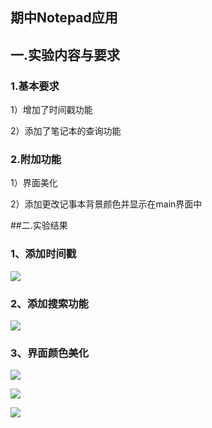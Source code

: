 ## 期中Notepad应用

## 一.实验内容与要求

### 1.基本要求

1）增加了时间戳功能

2）添加了笔记本的查询功能

### 2.附加功能

1）界面美化

2）添加更改记事本背景颜色并显示在main界面中

##二.实验结果


### 1、添加时间戳

![](http://m.qpic.cn/psb?/V12e5dyR1bzWxY/rhuFYbkgDRYLBbJkQp7CnLoLnkH6hHHNBmWZwg*ccSs!/b/dLgAAAAAAAAA&bo=zwFbAwAAAAADF6Q!&rf=viewer_4)

### 2、添加搜索功能

![](http://m.qpic.cn/psb?/V12e5dyR1bzWxY/UHTLlKaO9EDt6QOmyFHHMDHdzR*2Zulg99PlMZycFxA!/b/dDUBAAAAAAAA&bo=zwFbAwAAAAADF6Q!&rf=viewer_4)

### 3、界面颜色美化

![](http://m.qpic.cn/psb?/V12e5dyR1bzWxY/Tx7cjGpIt2m.bWIcL6926NRDP6USOV8EcSZdB0h4Ozk!/b/dL8AAAAAAAAA&bo=zwFbAwAAAAADF6Q!&rf=viewer_4)

![](http://m.qpic.cn/psb?/V12e5dyR1bzWxY/f24GIKpv2VMEuAXzyJ.deVo3As.t2rFyaExSmkj2Ha0!/b/dAQBAAAAAAAA&bo=zwFbAwAAAAADF6Q!&rf=viewer_4)

![](http://m.qpic.cn/psb?/V12e5dyR1bzWxY/Al9eRIwqcM.8iDVzDWxUw3d2vz4h1lMIF0e1LPa3MHo!/b/dAQBAAAAAAAA&bo=zwFbAwAAAAADF6Q!&rf=viewer_4)
